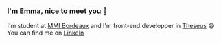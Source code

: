 ### I'm Emma, nice to meet you 👋

I'm student at [MMI Bordeaux](https://www.mmibordeaux.com/) and I'm front-end developper in [Theseus](https://www.theseus-ai.com/) 😄
You can find me on [LinkeIn](https://www.linkedin.com/in/emma-guillaume-7122a6202/)
